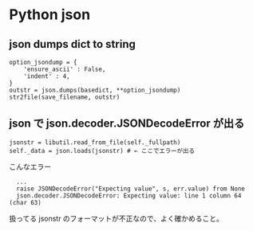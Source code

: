 # Python json

## json dumps dict to string
```
option_jsondump = {
    'ensure_ascii' : False,
    'indent' : 4,
}
outstr = json.dumps(basedict, **option_jsondump)
str2file(save_filename, outstr)
```

## json で json.decoder.JSONDecodeError が出る

```
jsonstr = libutil.read_from_file(self._fullpath)
self._data = json.loads(jsonstr) # ← ここでエラーが出る
```

こんなエラー

```
  ...
  raise JSONDecodeError("Expecting value", s, err.value) from None
  json.decoder.JSONDecodeError: Expecting value: line 1 column 64 (char 63)
```

扱ってる jsonstr のフォーマットが不正なので、よく確かめること。
